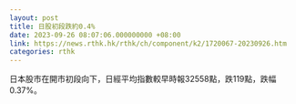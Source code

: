 ```yaml
---
layout: post
title: 日股初段跌約0.4%
date: 2023-09-26 08:07:06.000000000 +08:00
link: https://news.rthk.hk/rthk/ch/component/k2/1720067-20230926.htm
categories: rthk
---
```


日本股市在開市初段向下，日經平均指數較早時報32558點，跌119點，跌幅0.37%。
